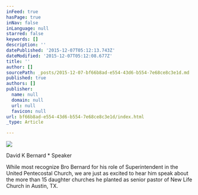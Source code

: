 ```yaml
---
inFeed: true
hasPage: true
inNav: false
inLanguage: null
starred: false
keywords: []
description: ''
datePublished: '2015-12-07T05:12:13.743Z'
dateModified: '2015-12-07T05:12:08.677Z'
title: ''
author: []
sourcePath: _posts/2015-12-07-bf66b8ad-e554-43d6-b554-7e68ce8c3e1d.md
published: true
authors: []
publisher:
  name: null
  domain: null
  url: null
  favicon: null
url: bf66b8ad-e554-43d6-b554-7e68ce8c3e1d/index.html
_type: Article

---
```

![](https://the-grid-user-content.s3-us-west-2.amazonaws.com/215188bc-8711-41c0-b6eb-eaf6a8586a1f.png)

David K Bernard \* Speaker

While most recognize Bro Bernard for his role of Superintendent in the United Pentecostal Church, we are just as excited to hear him speak about the more than 15 daughter churches he planted as senior pastor of New Life Church in Austin, TX.